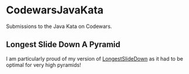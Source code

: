 # CodewarsJavaKata
Submissions to the Java Kata on Codewars.

## Longest Slide Down A Pyramid
I am particularly proud of my version of [LongestSlideDown](/src/main/java/LongestSlideDown.java)
as it had to be optimal for very high pyramids!
